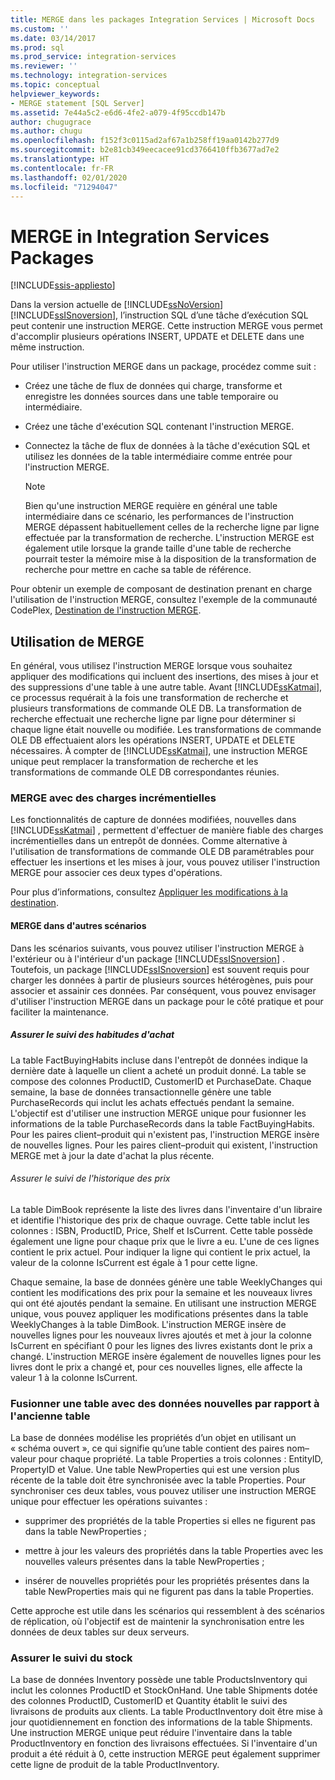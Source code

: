 ```yaml
---
title: MERGE dans les packages Integration Services | Microsoft Docs
ms.custom: ''
ms.date: 03/14/2017
ms.prod: sql
ms.prod_service: integration-services
ms.reviewer: ''
ms.technology: integration-services
ms.topic: conceptual
helpviewer_keywords:
- MERGE statement [SQL Server]
ms.assetid: 7e44a5c2-e6d6-4fe2-a079-4f95ccdb147b
author: chugugrace
ms.author: chugu
ms.openlocfilehash: f152f3c0115ad2af67a1b258ff19aa0142b277d9
ms.sourcegitcommit: b2e81cb349eecacee91cd3766410ffb3677ad7e2
ms.translationtype: HT
ms.contentlocale: fr-FR
ms.lasthandoff: 02/01/2020
ms.locfileid: "71294047"
---
```

# <a name="merge-in-integration-services-packages"></a>MERGE in Integration Services Packages

[!INCLUDE[ssis-appliesto](../../includes/ssis-appliesto-ssvrpluslinux-asdb-asdw-xxx.md)]


  Dans la version actuelle de [!INCLUDE[ssNoVersion](../../includes/ssnoversion-md.md)][!INCLUDE[ssISnoversion](../../includes/ssisnoversion-md.md)], l’instruction SQL d’une tâche d’exécution SQL peut contenir une instruction MERGE. Cette instruction MERGE vous permet d'accomplir plusieurs opérations INSERT, UPDATE et DELETE dans une même instruction.  
  
 Pour utiliser l'instruction MERGE dans un package, procédez comme suit :  
  
-   Créez une tâche de flux de données qui charge, transforme et enregistre les données sources dans une table temporaire ou intermédiaire.  
  
-   Créez une tâche d'exécution SQL contenant l'instruction MERGE.  
  
-   Connectez la tâche de flux de données à la tâche d'exécution SQL et utilisez les données de la table intermédiaire comme entrée pour l'instruction MERGE.  
  
    > [!NOTE]  
    >  Bien qu'une instruction MERGE requière en général une table intermédiaire dans ce scénario, les performances de l'instruction MERGE dépassent habituellement celles de la recherche ligne par ligne effectuée par la transformation de recherche. L'instruction MERGE est également utile lorsque la grande taille d'une table de recherche pourrait tester la mémoire mise à la disposition de la transformation de recherche pour mettre en cache sa table de référence.  
  
 Pour obtenir un exemple de composant de destination prenant en charge l'utilisation de l'instruction MERGE, consultez l'exemple de la communauté CodePlex, [Destination de l'instruction MERGE](https://go.microsoft.com/fwlink/?LinkId=141215).  
  
## <a name="using-merge"></a>Utilisation de MERGE  
 En général, vous utilisez l'instruction MERGE lorsque vous souhaitez appliquer des modifications qui incluent des insertions, des mises à jour et des suppressions d'une table à une autre table. Avant [!INCLUDE[ssKatmai](../../includes/sskatmai-md.md)], ce processus requérait à la fois une transformation de recherche et plusieurs transformations de commande OLE DB. La transformation de recherche effectuait une recherche ligne par ligne pour déterminer si chaque ligne était nouvelle ou modifiée. Les transformations de commande OLE DB effectuaient alors les opérations INSERT, UPDATE et DELETE nécessaires. À compter de [!INCLUDE[ssKatmai](../../includes/sskatmai-md.md)], une instruction MERGE unique peut remplacer la transformation de recherche et les transformations de commande OLE DB correspondantes réunies.  
  
### <a name="merge-with-incremental-loads"></a>MERGE avec des charges incrémentielles  
 Les fonctionnalités de capture de données modifiées, nouvelles dans [!INCLUDE[ssKatmai](../../includes/sskatmai-md.md)] , permettent d'effectuer de manière fiable des charges incrémentielles dans un entrepôt de données. Comme alternative à l'utilisation de transformations de commande OLE DB paramétrables pour effectuer les insertions et les mises à jour, vous pouvez utiliser l'instruction MERGE pour associer ces deux types d'opérations.  
  
 Pour plus d’informations, consultez [Appliquer les modifications à la destination](../../integration-services/change-data-capture/apply-the-changes-to-the-destination.md).  
  
#### <a name="merge-in-other-scenarios"></a>MERGE dans d'autres scénarios  
 Dans les scénarios suivants, vous pouvez utiliser l'instruction MERGE à l'extérieur ou à l'intérieur d'un package [!INCLUDE[ssISnoversion](../../includes/ssisnoversion-md.md)] . Toutefois, un package [!INCLUDE[ssISnoversion](../../includes/ssisnoversion-md.md)] est souvent requis pour charger les données à partir de plusieurs sources hétérogènes, puis pour associer et assainir ces données. Par conséquent, vous pouvez envisager d'utiliser l'instruction MERGE dans un package pour le côté pratique et pour faciliter la maintenance.  
  
##### <a name="track-buying-habits"></a>Assurer le suivi des habitudes d'achat  
 La table FactBuyingHabits incluse dans l'entrepôt de données indique la dernière date à laquelle un client a acheté un produit donné. La table se compose des colonnes ProductID, CustomerID et PurchaseDate. Chaque semaine, la base de données transactionnelle génère une table PurchaseRecords qui inclut les achats effectués pendant la semaine. L'objectif est d'utiliser une instruction MERGE unique pour fusionner les informations de la table PurchaseRecords dans la table FactBuyingHabits. Pour les paires client–produit qui n'existent pas, l'instruction MERGE insère de nouvelles lignes. Pour les paires client–produit qui existent, l'instruction MERGE met à jour la date d'achat la plus récente.  
  
###### <a name="track-price-history"></a>Assurer le suivi de l'historique des prix  
 La table DimBook représente la liste des livres dans l'inventaire d'un libraire et identifie l'historique des prix de chaque ouvrage. Cette table inclut les colonnes : ISBN, ProductID, Price, Shelf et IsCurrent. Cette table possède également une ligne pour chaque prix que le livre a eu. L'une de ces lignes contient le prix actuel. Pour indiquer la ligne qui contient le prix actuel, la valeur de la colonne IsCurrent est égale à 1 pour cette ligne.  
  
 Chaque semaine, la base de données génère une table WeeklyChanges qui contient les modifications des prix pour la semaine et les nouveaux livres qui ont été ajoutés pendant la semaine. En utilisant une instruction MERGE unique, vous pouvez appliquer les modifications présentes dans la table WeeklyChanges à la table DimBook. L'instruction MERGE insère de nouvelles lignes pour les nouveaux livres ajoutés et met à jour la colonne IsCurrent en spécifiant 0 pour les lignes des livres existants dont le prix a changé. L'instruction MERGE insère également de nouvelles lignes pour les livres dont le prix a changé et, pour ces nouvelles lignes, elle affecte la valeur 1 à la colonne IsCurrent.  
  
### <a name="merge-a-table-with-new-data-against-the-old-table"></a>Fusionner une table avec des données nouvelles par rapport à l'ancienne table  
 La base de données modélise les propriétés d’un objet en utilisant un « schéma ouvert », ce qui signifie qu’une table contient des paires nom–valeur pour chaque propriété. La table Properties a trois colonnes : EntityID, PropertyID et Value. Une table NewProperties qui est une version plus récente de la table doit être synchronisée avec la table Properties. Pour synchroniser ces deux tables, vous pouvez utiliser une instruction MERGE unique pour effectuer les opérations suivantes :  
  
-   supprimer des propriétés de la table Properties si elles ne figurent pas dans la table NewProperties ;  
  
-   mettre à jour les valeurs des propriétés dans la table Properties avec les nouvelles valeurs présentes dans la table NewProperties ;  
  
-   insérer de nouvelles propriétés pour les propriétés présentes dans la table NewProperties mais qui ne figurent pas dans la table Properties.  
  
 Cette approche est utile dans les scénarios qui ressemblent à des scénarios de réplication, où l'objectif est de maintenir la synchronisation entre les données de deux tables sur deux serveurs.  
  
### <a name="track-inventory"></a>Assurer le suivi du stock  
 La base de données Inventory possède une table ProductsInventory qui inclut les colonnes ProductID et StockOnHand. Une table Shipments dotée des colonnes ProductID, CustomerID et Quantity établit le suivi des livraisons de produits aux clients. La table ProductInventory doit être mise à jour quotidiennement en fonction des informations de la table Shipments. Une instruction MERGE unique peut réduire l'inventaire dans la table ProductInventory en fonction des livraisons effectuées. Si l'inventaire d'un produit a été réduit à 0, cette instruction MERGE peut également supprimer cette ligne de produit de la table ProductInventory.  
  
  
